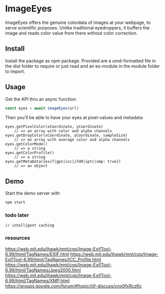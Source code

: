 
# ImageEyes

ImageEyes offers the genuine colordata of images at your webpage,
to serve scientific purposes.
Unlike traditional eyedroppers,
it buffers the image and reads color value from there
without color correction.

## Install

Install the package as npm package. Provided are
a umd-formatted file in the dist folder to require or just read
and an es-module in the module folder to import.

## Usage

Get the API thru an async function:

```js
const eyes = await imageEyes(url)
```

Then you'll be able to have your eyes at pixel-values and metadata:

    eyes.getPixelColor(xCoordinate, yCoordinate)
        // => an array with color and alpha channels
    eyes.getDropColor(xCoordinate, yCoordinate, sampleSize)
        // => an array with average color and alpha channels
    eyes.getColorMode()
        // => a string
    eyes.getColorProfile()
        // => a string
    eyes.getMetaData({exif|gps|icc|ifd0|iptc|xmp: true})
        // => an object

## Demo

Start the demo server with

```sh
npm start
```

### todo later

    // intelligent caching

### resources

https://web.mit.edu/jhawk/mnt/cgs/Image-ExifTool-6.99/html/TagNames/EXIF.html
https://web.mit.edu/jhawk/mnt/cgs/Image-ExifTool-6.99/html/TagNames/ICC_Profile.html
https://web.mit.edu/jhawk/mnt/cgs/Image-ExifTool-6.99/html/TagNames/Jpeg2000.html
https://web.mit.edu/jhawk/mnt/cgs/Image-ExifTool-6.99/html/TagNames/XMP.html
https://groups.google.com/forum/#!topic/iiif-discuss/cnx0fxRczKc
